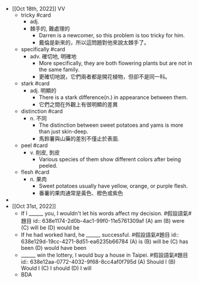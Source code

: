 - [[Oct 18th, 2022]] VV
	- tricky  #card
		- adj.
		- 棘手的, 難處理的
			- Darren is a newcomer, so this problem is too tricky for him.
			- 戴倫是新來的，所以這問題對他來說太棘手了。
	- specifically #card
		- adv. 確切地, 明確地
			- More specifically, they are both flowering plants but are not in the same family.
			- 更確切地說，它們兩者都是開花植物，但卻不是同一科。
	- stark #card
		- adj. 明顯的
			- There is a stark difference(n.) in appearance between them.
			- 它們之間在外觀上有很明顯的差異
	- distinction #card
		- n. 不同
			- The distinction between sweet potatoes and yams is more than just skin-deep.
			- 馬鈴薯與山藥的差別不僅止於表面.
	- peel #card
		- v. 削皮, 剝皮
			- Various species of them show different colors after being peeled.
	- flesh #card
		- n. 果肉
			- Sweet potatoes usually have yellow, orange, or purple flesh.
			- 番薯的果肉通常是黃色、橙色或紫色
-
- [[Oct 31st, 2022]]
	- If I ______ you, I wouldn't  let his words affect my decision. #假設語氣#題目
	  id:: 638e1174-2d0b-4ac1-99f0-11e5761309af
	  (A) am (B) were (C) will be (D) would be
	- If he had worked hard, he ______ successful. #假設語氣#題目
	  id:: 638e129d-19cc-4271-8d51-ea6235b66784
	  (A) is (B) will be (C) has been (D) would have been
	- ______ win the lottery, I would buy a house in Taipei. #假設語氣#題目
	  id:: 638e12aa-0772-4032-9f68-8cc4af0f795d
	  (A) Should I (B) Would I (C) I should (D) I will
	- BDA